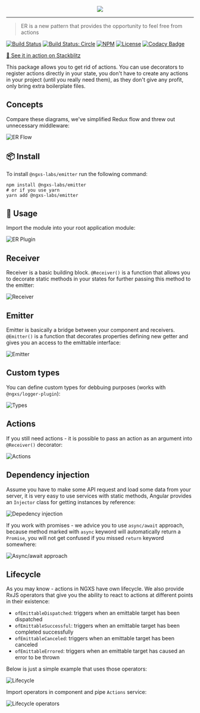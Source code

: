 <p align="center">
    <img src="https://raw.githubusercontent.com/ngxs-labs/emitter/master/docs/assets/logo.png">
</p>

---

> ER is a new pattern that provides the opportunity to feel free from actions

[![Build Status](https://travis-ci.org/ngxs-labs/emitter.svg?branch=master)](https://travis-ci.org/ngxs-labs/emitter) [![Build Status: Circle](https://circleci.com/gh/ngxs-labs/tools.svg?style=svg)](https://circleci.com/gh/ngxs-labs/tools)
[![NPM](https://badge.fury.io/js/%40ngxs-labs%2Femitter.svg)](https://www.npmjs.com/package/@ngxs-contrib/emitter)
[![License](https://img.shields.io/badge/License-MIT-green.svg)](https://github.com/ngxs-labs/tools/blob/master/license)
[![Codacy Badge](https://api.codacy.com/project/badge/Grade/079272acc4104332b904dc6818929d06)](https://www.codacy.com/app/arturovt/emitter?utm_source=github.com&amp;utm_medium=referral&amp;utm_content=ngxs-contrib/emitter&amp;utm_campaign=Badge_Grade)

[🚀 See it in action on Stackblitz](https://stackblitz.com/edit/ngxs-emitter-simple)

This package allows you to get rid of actions. You can use decorators to register actions directly in your state, you don't have to create any actions in your project (until you really need them), as they don't give any profit, only bring extra boilerplate files.

## Concepts
Compare these diagrams, we've simplified Redux flow and threw out unnecessary middleware:

![ER Flow](https://raw.githubusercontent.com/ngxs-labs/emitter/master/docs/assets/redux-er.png)

## :package: Install

To install `@ngxs-labs/emitter` run the following command:

```console
npm install @ngxs-labs/emitter
# or if you use yarn
yarn add @ngxs-labs/emitter
```

## :hammer: Usage

Import the module into your root application module:

![ER Plugin](https://raw.githubusercontent.com/ngxs-labs/emitter/master/docs/assets/module.png)

## Receiver

Receiver is a basic building block. `@Receiver()` is a function that allows you to decorate static methods in your states for further passing this method to the emitter:

![Receiver](https://raw.githubusercontent.com/ngxs-labs/emitter/master/docs/assets/receiver.png)

## Emitter

Emitter is basically a bridge between your component and receivers. `@Emitter()` is a function that decorates properties defining new getter and gives you an access to the emittable interface:

![Emitter](https://raw.githubusercontent.com/ngxs-labs/emitter/master/docs/assets/emitter.png)

## Custom types

You can define custom types for debbuing purposes (works with `@ngxs/logger-plugin`):

![Types](https://raw.githubusercontent.com/ngxs-labs/emitter/master/docs/assets/types.png)

## Actions

If you still need actions - it is possible to pass an action as an argument into `@Receiver()` decorator:

![Actions](https://raw.githubusercontent.com/ngxs-labs/emitter/master/docs/assets/actions.png)

## Dependency injection

Assume you have to make some API request and load some data from your server, it is very easy to use services with static methods, Angular provides an `Injector` class for getting instances by reference:

![Depedency injection](https://raw.githubusercontent.com/ngxs-labs/emitter/master/docs/assets/di.png)

If you work with promises - we advice you to use `async/await` approach, because method marked with `async` keyword will automatically return a `Promise`, you will not get confused if you missed `return` keyword somewhere:

![Async/await approach](https://raw.githubusercontent.com/ngxs-labs/emitter/master/docs/assets/async-await.png)

## Lifecycle

As you may know - actions in NGXS have own lifecycle. We also provide RxJS operators that give you the ability to react to actions at different points in their existence:

- `ofEmittableDispatched`: triggers when an emittable target has been dispatched
- `ofEmittableSuccessful`: triggers when an emittable target has been completed successfully
- `ofEmittableCanceled`: triggers when an emittable target has been canceled
- `ofEmittableErrored`: triggers when an emittable target has caused an error to be thrown

Below is just a simple example that uses those operators:

![Lifecycle](https://raw.githubusercontent.com/ngxs-labs/emitter/master/docs/assets/lifecycle.png)

Import operators in component and pipe `Actions` service:

![Lifecycle operators](https://raw.githubusercontent.com/ngxs-labs/emitter/master/docs/assets/lifecycle-operators.png)

